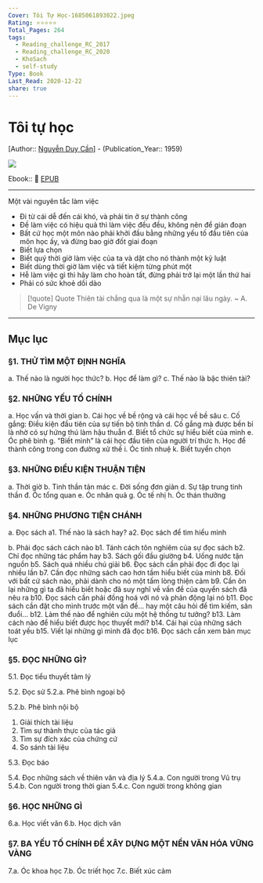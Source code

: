 ```yaml
---
Cover: Tôi Tự Học-1685061893022.jpeg
Rating: ⭐⭐⭐⭐⭐
Total_Pages: 264
tags:
  - Reading_challenge_RC_2017
  - Reading_challenge_RC_2020
  - KhoSach
  - self-study
Type: Book
Last_Read: 2020-12-22
share: true
---
```


# Tôi tự học
[Author:: [Nguyễn Duy Cần](../../Nguy%E1%BB%85n%20Duy%20C%E1%BA%A7n.md)] - (Publication_Year:: 1959)

![](https://i.imgur.com/NMSl98s.jpg)

Ebook:: 📘 [EPUB](https://onedrive.live.com/download?resid=E92BC60129512289%21138&authkey=!AB0rPU2Me_RLkG4)

---

Một vài nguyên tắc làm việc
- Đi từ cái dễ đến cái khó, và phải tin ở sự thành công
- Đề làm việc có hiệu quả thì làm việc đều đều, không nên để gián đoạn
- Bất cứ học một môn nào phải khởi đầu bằng những yếu tố đầu tiên của môn học ấy, và đừng bao giờ đốt giai đoạn
- Biết lựa chọn
- Biết quý thời giờ làm việc của ta và dặt cho nó thành một kỷ luật
- Biết dùng thời giờ làm việc và tiết kiệm từng phút một
- Hễ làm việc gì thì hãy làm cho hoàn tất, đừng phải trở lại một lần thứ hai
- Phải có sức khoẻ dồi dào

> [!quote] Quote
> Thiên tài chẳng qua là một sự nhẫn nại lâu ngày. ~ A. De Vigny

---
## Mục lục

### §1. THỬ TÌM MỘT ĐỊNH NGHĨA
a. Thế nào là người học thức?
b. Học để làm gì?
c. Thế nào là bậc thiên tài?

### §2. NHỮNG YẾU TỐ CHÍNH
a. Học vấn và thời gian
b. Cái học về bề rộng và cái học về bề sâu
c. Cố gắng: Điều kiện đầu tiên của sự tiến bộ tinh thần
d. Cố gắng mà được bền bỉ là nhờ có sự hứng thú làm hậu thuẫn
đ. Biết tổ chức sự hiểu biết của mình
e. Óc phê bình
g. “Biết mình” là cái học đầu tiên của người trí thức
h. Học để thành công trong con đường xử thế
i. Óc tinh nhuệ
k. Biết tuyển chọn

### §3. NHỮNG ĐIỀU KIỆN THUẬN TIỆN
a. Thời giờ
b. Tinh thần tản mác
c. Đời sống đơn giản
d. Sự tập trung tinh thần
đ. Óc tổng quan
e. Óc nhân quả
g. Óc tế nhị
h. Óc thán thưởng

### §4. NHỮNG PHƯƠNG TIỆN CHÁNH
a. Đọc sách
a1. Thế nào là sách hay?
a2. Đọc sách để tìm hiểu mình

b. Phải đọc sách cách nào
b1. Tánh cách tôn nghiêm của sự đọc sách
b2. Chỉ đọc những tác phẩm hay
b3. Sách gối đầu giường
b4. Uống nước tận nguồn
b5. Sách quá nhiều chú giải
b6. Đọc sách cần phải đọc đi đọc lại nhiều lần
b7. Cần đọc những sách cao hơn tầm hiểu biết của mình
b8. Đối với bất cứ sách nào, phải dành cho nó một tấm lòng thiện cảm
b9. Cần ôn lại những gì ta đã hiểu biết hoặc đã suy nghĩ về vấn đề của quyển sách đã nêu ra
b10. Đọc sách cần phải đồng hoá với nó và phản động lại nó
b11. Đọc sách cần đặt cho mình trước một vấn đề… hay một câu hỏi để tìm kiếm, săn đuổi…
b12. Làm thế nào để nghiên cứu một hệ thống tư tưởng?
b13. Làm cách nào để hiểu biết được học thuyết mới?
b14. Cái hại của những sách toát yếu
b15. Viết lại những gì mình đã đọc
b16. Đọc sách cần xem bản mục lục

### §5. ĐỌC NHỮNG GÌ?
5.1. Đọc tiểu thuyết tâm lý

5.2. Đọc sử
5.2.a. Phê bình ngoại bộ

5.2.b. Phê bình nội bộ
1. Giải thích tài liệu
2. Tìm sự thành thực của tác giả
3. Tìm sự đích xác của chứng cứ
4. So sánh tài liệu

5.3. Đọc báo

5.4. Đọc những sách về thiên văn và địa lý
5.4.a. Con người trong Vũ trụ
5.4.b. Con người trong thời gian
5.4.c. Con người trong không gian

### §6. HỌC NHỮNG GÌ
6.a. Học viết văn
6.b. Học dịch văn

### §7. BA YẾU TỐ CHÍNH ĐỂ XÂY DỰNG MỘT NỀN VĂN HÓA VỮNG VÀNG
7.a. Óc khoa học
7.b. Óc triết học
7.c. Biết xúc cảm